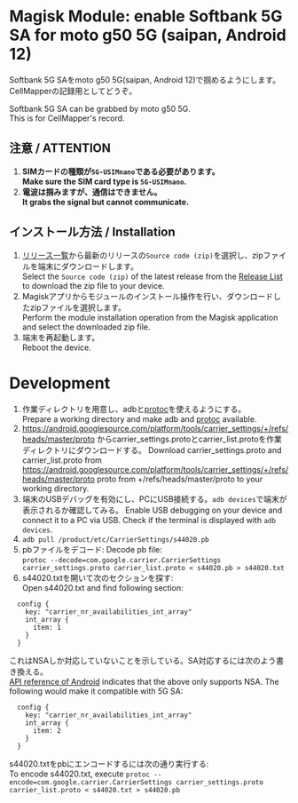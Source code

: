 # Magisk Module: enable Softbank 5G SA for moto g50 5G (saipan, Android 12)

Softbank 5G SAをmoto g50 5G(saipan, Android 12)で掴めるようにします。  
CellMapperの記録用としてどうぞ。

Softbank 5G SA can be grabbed by moto g50 5G.  
This is for CellMapper's record.

## 注意 / ATTENTION

1. **SIMカードの種類が`5G-USIMnano`である必要があります。**  
   **Make sure the SIM card type is `5G-USIMnano`.**
2. **電波は掴みますが、通信はできません。**  
   **It grabs the signal but cannot communicate.**

## インストール方法 / Installation
1. [リリース一覧](https://github.com/tamaina/saipan-sb5gsa/releases)から最新のリリースの`Source code (zip)`を選択し、zipファイルを端末にダウンロードします。  
   Select the `Source code (zip)` of the latest release from the [Release List](https://github.com/tamaina/saipan-sb5gsa/releases) to download the zip file to your device.
2. Magiskアプリからモジュールのインストール操作を行い、ダウンロードしたzipファイルを選択します。  
   Perform the module installation operation from the Magisk application and select the downloaded zip file.
3. 端末を再起動します。  
   Reboot the device.

# Development

1. 作業ディレクトリを用意し、adbと[protoc](https://github.com/protocolbuffers/protobuf/releases)を使えるようにする。  
   Prepare a working directory and make adb and [protoc](https://github.com/protocolbuffers/protobuf/releases) available.
2. https://android.googlesource.com/platform/tools/carrier_settings/+/refs/heads/master/proto からcarrier_settings.protoとcarrier_list.protoを作業ディレクトリにダウンロードする。
   Download carrier_settings.proto and carrier_list.proto from https://android.googlesource.com/platform/tools/carrier_settings/+/refs/heads/master/proto proto from +/refs/heads/master/proto to your working directory.
3. 端末のUSBデバッグを有効にし、PCにUSB接続する。`adb devices`で端末が表示されるか確認してみる。
   Enable USB debugging on your device and connect it to a PC via USB. Check if the terminal is displayed with `adb devices`.
4. `adb pull /product/etc/CarrierSettings/s44020.pb`
5. pbファイルをデコード:
   Decode pb file:  
   `protoc --decode=com.google.carrier.CarrierSettings carrier_settings.proto carrier_list.proto < s44020.pb > s44020.txt`
6. s44020.txtを開いて次のセクションを探す:  
   Open s44020.txt and find following section:

```
  config {
    key: "carrier_nr_availabilities_int_array"
    int_array {
      item: 1
    }
  }
```

これはNSAしか対応していないことを示している。SA対応するには次のよう書き換える。  
[API reference of Android](https://developer.android.com/reference/android/telephony/CarrierConfigManager#KEY_CARRIER_NR_AVAILABILITIES_INT_ARRAY) indicates that the above only supports NSA. The following would make it compatible with 5G SA:

```
  config {
    key: "carrier_nr_availabilities_int_array"
    int_array {
      item: 2
    }
  }
```

s44020.txtをpbにエンコードするには次の通り実行する:  
To encode s44020.txt, execute `protoc --encode=com.google.carrier.CarrierSettings carrier_settings.proto carrier_list.proto < s44020.txt > s44020.pb`
